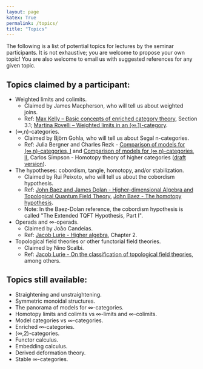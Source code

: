 ```yaml
---
layout: page
katex: True
permalink: /topics/
title: "Topics"
---
```


The following is a list of potential topics for lectures by the seminar participants.
It is not exhaustive; you are welcome to propose your own topic! You are also welcome
to email us with suggested references for any given topic.

## Topics claimed by a participant:

- Weighted limits and colimits.
  - Claimed by James Macpherson, who will tell us about weighted joins.
  - Ref: [Max Kelly – Basic concepts of enriched category theory](http://www.tac.mta.ca/tac/reprints/articles/10/tr10.pdf), Section 3.1; [Martina Rovelli – Weighted limits in an (∞,1)-category](https://arxiv.org/abs/1902.00805).
- (∞,n)-categories.
  - Claimed by Björn Gohla, who will tell us about Segal n-categories.
  - Ref: Julia Bergner and Charles Rezk - [Comparison of models for (∞,n)-categories, I](https://arxiv.org/abs/1204.2013) and [Comparison of models for (∞,n)-categories, II](https://arxiv.org/abs/1406.4182), Carlos Simpson - Homotopy theory of higher categories ([draft version](https://arxiv.org/abs/1001.4071)).
- The hypotheses: cobordism, tangle, homotopy, and/or stabilization.
  - Claimed by Rui Peixoto, who will tell us about the cobordism hypothesis.
  - Ref: [John Baez and James Dolan - Higher-dimensional Algebra and Topological Quantum Field Theory](https://arxiv.org/abs/q-alg/9503002), [John Baez - The homotopy hypothesis](http://math.ucr.edu/home/baez/homotopy/homotopy.pdf).
   - Note: In the Baez-Dolan reference, the cobordism hypothesis is called "The Extended TQFT Hypothesis, Part I".
- Operads and ∞-operads.
  - Claimed by João Candeias.
  - Ref: [Jacob Lurie - Higher algebra](https://www.math.ias.edu/~lurie/papers/HA.pdf), Chapter 2.
- Topological field theories or other functorial field theories.
  - Claimed by Nino Scalbi.
  - Ref: [Jacob Lurie - On the classification of topological field theories](https://www.math.ias.edu/~lurie/papers/cobordism.pdf), among others.

## Topics still available:

- Straightening and unstraightening.
- Symmetric monoidal structures.
- The panorama of models for ∞-categories.
- Homotopy limits and colimits vs ∞-limits and ∞-colimits.
- Model categories vs ∞-categories.
- Enriched ∞-categories.
- (∞,2)-categories.
- Functor calculus.
- Embedding calculus.
- Derived deformation theory.
- Stable ∞-categories.
